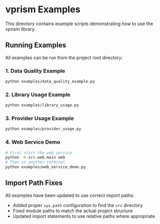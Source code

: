 # vprism Examples

This directory contains example scripts demonstrating how to use the vprism library.

## Running Examples

All examples can be run from the project root directory:

### 1. Data Quality Example
```bash
python examples/data_quality_example.py
```

### 2. Library Usage Example
```bash
python examples/library_usage.py
```

### 3. Provider Usage Example
```bash
python examples/provider_usage.py
```

### 4. Web Service Demo
```bash
# First start the web service
python -m src.web.main web
# Then in another terminal
python examples/web_service_demo.py
```

## Import Path Fixes

All examples have been updated to use correct import paths:
- Added proper `sys.path` configuration to find the `src` directory
- Fixed module paths to match the actual project structure
- Updated import statements to use relative paths where appropriate